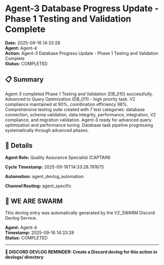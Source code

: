 # Agent-3 Database Progress Update - Phase 1 Testing and Validation Complete

**Date:** 2025-09-16 14:33:28  
**Agent:** Agent-4  
**Action:** Agent-3 Database Progress Update - Phase 1 Testing and Validation Complete  
**Status:** COMPLETED

## 📋 Summary

Agent-3 completed Phase 1 Testing and Validation (DB_010) successfully. Advanced to Query Optimization (DB_011) - high priority task. V2 compliance maintained at 90%, coordination efficiency 98%. Comprehensive testing suite created with 7 test categories: database connection, schema validation, data integrity, performance, integration, V2 compliance, and migration validation. Agent-3 ready for advanced query optimization and performance tuning. Database task pipeline progressing systematically through advanced phases.

## 🎯 Details

**Agent Role:** Quality Assurance Specialist (CAPTAIN)

**Cycle Timestamp:** 2025-09-16T14:33:28.781675

**Automation:** agent_devlog_automation

**Channel Routing:** agent_specific

## 🐝 WE ARE SWARM

This devlog entry was automatically generated by the V2_SWARM Discord Devlog Service.

**Agent:** Agent-4  
**Timestamp:** 2025-09-16 14:33:28  
**Status:** COMPLETED

---

**📝 DISCORD DEVLOG REMINDER: Create a Discord devlog for this action in devlogs/ directory**

